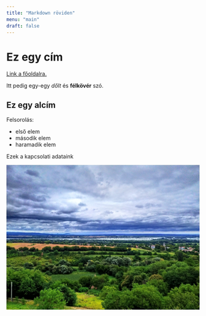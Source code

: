 ```yaml
---
title: "Markdown röviden"
menu: "main"
draft: false
---
```


# Ez egy cím

[Link a főoldalra.](/)

Itt pedig egy-egy *dőlt* és **félkövér** szó.

## Ez egy alcím

Felsorolás:

* első elem
* második elem
* haramadik elem

Ezek a kapcsolati adataink

![Ez a kisbalaton](/kisbalaton.jpg)
